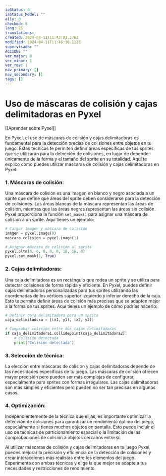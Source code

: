 ```yaml
---
iaStatus: 0
iaStatus_Model: ""
a11y: 0
checked: 0
lang: ES
translations: 
created: 2024-04-11T11:43:03.276Z
modified: 2024-04-11T11:46:10.112Z
supervisado: ""
ACCION: ""
ver_major: 0
ver_minor: 1
ver_rev: 1
nav_primary: []
nav_secondary: []
tags: []
---
```

# Uso de máscaras de colisión y cajas delimitadoras en Pyxel

[[Aprender sobre Pyxel]]

En Pyxel, el uso de máscaras de colisión y cajas delimitadoras es fundamental para la detección precisa de colisiones entre objetos en tu juego. Estas técnicas te permiten definir áreas específicas de tus sprites que se utilizarán para la detección de colisiones, en lugar de depender únicamente de la forma y el tamaño del sprite en su totalidad. Aquí te explico cómo puedes utilizar máscaras de colisión y cajas delimitadoras en Pyxel:

### 1. Máscaras de colisión:
Una máscara de colisión es una imagen en blanco y negro asociada a un sprite que define qué áreas del sprite deben considerarse para la detección de colisiones. Las áreas blancas de la máscara representan las áreas de colisión, mientras que las áreas negras representan las áreas sin colisión. Pyxel proporciona la función `set_mask()` para asignar una máscara de colisión a un sprite. Aquí tienes un ejemplo:

```python
# Cargar imagen y máscara de colisión
imagen = pyxel.image(0)
mascara_colision = pyxel.image(1)

# Asignar máscara de colisión al sprite
pyxel.bltm(0, 0, 0, 0, 0, 16, 16, 0)
pyxel.set_mask(1, True)
```

### 2. Cajas delimitadoras:
Una caja delimitadora es un rectángulo que rodea un sprite y se utiliza para detectar colisiones de forma rápida y eficiente. En Pyxel, puedes definir cajas delimitadoras personalizadas para tus sprites utilizando las coordenadas de los vértices superior izquierdo y inferior derecho de la caja. Esto te permite definir áreas de colisión más precisas que se adapten mejor a la forma de tus sprites. Aquí tienes un ejemplo de cómo podrías hacerlo:

```python
# Definir caja delimitadora para un sprite
caja_delimitadora = [(x1, y1), (x2, y2)]

# Comprobar colisión entre dos cajas delimitadoras
if caja_delimitadora1.collidepoint(caja_delimitadora2):
    # Colisión detectada
    print("Colisión detectada")
```

### 3. Selección de técnica:
La elección entre máscaras de colisión y cajas delimitadoras depende de las necesidades específicas de tu juego. Las máscaras de colisión ofrecen mayor precisión pero pueden ser más complejas de configurar, especialmente para sprites con formas irregulares. Las cajas delimitadoras son más simples y eficientes pero pueden no ser tan precisas en algunos casos.

### 4. Optimización:
Independientemente de la técnica que elijas, es importante optimizar la detección de colisiones para garantizar un rendimiento óptimo del juego, especialmente si tienes muchos objetos en pantalla. Esto puede incluir el uso de técnicas de particionamiento espacial o la limitación de las comprobaciones de colisión a objetos cercanos entre sí.

Al utilizar máscaras de colisión y cajas delimitadoras en tu juego Pyxel, puedes mejorar la precisión y eficiencia de la detección de colisiones y crear interacciones más realistas entre los elementos del juego. Experimenta con ambas técnicas y elige la que mejor se adapte a tus necesidades y restricciones de rendimiento.
